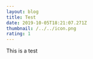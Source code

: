 ```yaml
---
layout: blog
title: Test
date: 2019-10-05T18:21:07.271Z
thumbnail: /../../icon.png
rating: 1
---
```

This is a test
